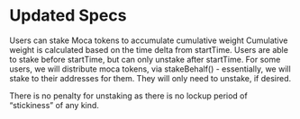 # Updated Specs
Users can stake Moca tokens to accumulate cumulative weight
Cumulative weight is calculated based on the time delta from startTime.
Users are able to stake before startTime, but can only unstake after startTime.
For some users, we will distribute moca tokens, via stakeBehalf() - essentially, we will stake to their addresses for them. They will only need to unstake, if desired.

There is no penalty for unstaking as there is no lockup period of “stickiness” of any kind. 
